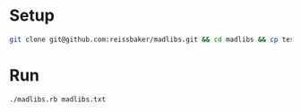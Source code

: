 # Setup

```bash
git clone git@github.com:reissbaker/madlibs.git && cd madlibs && cp test.txt madlibs.txt && "${EDITOR:-vim}" madlibs.txt
```

# Run

```bash
./madlibs.rb madlibs.txt
```
